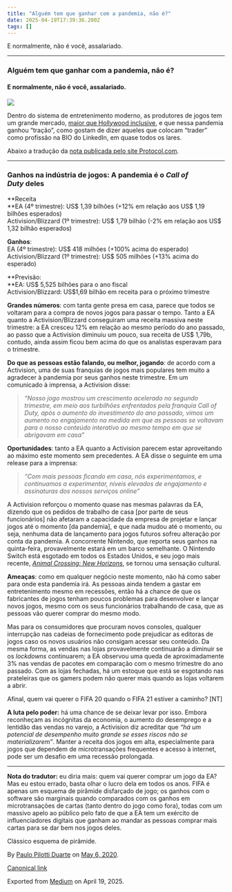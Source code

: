 ```yaml
---
title: "Alguém tem que ganhar com a pandemia, não é?"
date: 2025-04-19T17:39:36.200Z
tags: []
---
```


E normalmente, não é você, assalariado.

* * *

### Alguém tem que ganhar com a pandemia, não é?

#### E normalmente, não é você, assalariado.

![](https://cdn-images-1.medium.com/max/1200/1*ksInFESrUTB9iKYmC805fQ.jpeg)

Dentro do sistema de entretenimento moderno, as produtores de jogos tem um grande mercado, [maior que Hollywood inclusive](https://super.abril.com.br/mundo-estranho/que-industria-fatura-mais-do-cinema-da-musica-ou-dos-games/), e que nessa pandemia ganhou “tração”, como gostam de dizer aqueles que colocam “trader” como profissão na BIO do LinkedIn, em quase todos os lares.

Abaixo a tradução da [nota publicada pelo site Protocol.com](https://www.protocol.com/tech-earnings-q1-2020-protocol-guide-ea-activision).

* * *

### **Ganhos na indústria de jogos: A pandemia é o _Call of Duty_ deles**

**Receita  
**EA (4º trimestre): US$ 1,39 bilhões (+12% em relação aos US$ 1,19 bilhões esperados)  
Activision/Blizzard (1º trimestre): US$ 1,79 bilhão (-2% em relação aos US$ 1,32 bilhão esperados)

**Ganhos**:  
EA (4º trimestre): US$ 418 milhões (+100% acima do esperado)  
Activision/Blizzard (1º trimestre): US$ 505 milhões (+13% acima do esperado)

**Previsão:  
**EA: US$ 5,525 bilhões para o ano fiscal  
Activision/Blizzard: US$1,69 bilhão em receita para o próximo trimestre

**Grandes números**: com tanta gente presa em casa, parece que todos se voltaram para a compra de novos jogos para passar o tempo. Tanto a EA quanto a Activision/Blizzard conseguiram uma receita massiva neste trimestre: a EA cresceu 12% em relação ao mesmo período do ano passado, ao passo que a Activision diminuiu um pouco, sua receita de US$ 1,79b, contudo, ainda assim ficou bem acima do que os analistas esperavam para o trimestre.

**Do que as pessoas estão falando, ou melhor, jogando**: de acordo com a Activision, uma de suas franquias de jogos mais populares tem muito a agradecer à pandemia por seus ganhos neste trimestre. Em um comunicado à imprensa, a Activision disse:

> _“Nosso jogo mostrou um crescimento acelerado no segundo trimestre, em meio aos turbilhões enfrentados pela franquia Call of Duty, após o aumento do investimento do ano passado, vimos um aumento no engajamento na medida em que as pessoas se voltavam para o nosso conteúdo interativo ao mesmo tempo em que se abrigavam em casa”_

**Oportunidades**: tanto a EA quanto a Activision parecem estar aproveitando ao máximo este momento sem precedentes. A EA disse o seguinte em uma release para a imprensa:

> _“Com mais pessoas ficando em casa, nós experimentamos, e continuamos a experimentar, níveis elevados de engajamento e assinaturas dos nossos serviços online”_

A Activision reforçou o momento quase nas mesmas palavras da EA, dizendo que os pedidos de trabalho de casa \[por parte de seus funcionários\] não afetaram a capacidade da empresa de projetar e lançar jogos até o momento \[da pandemia\], e que nada mudou até o momento, ou seja, nenhuma data de lançamento para jogos futuros sofreu alteração por conta da pandemia. A concorrente Nintendo, que reporta seus ganhos na quinta-feira, provavelmente estará em um barco semelhante. O Nintendo Switch está esgotado em todos os Estados Unidos, e seu jogo mais recente, [_Animal Crossing: New Horizons_](https://www.nytimes.com/2020/04/07/arts/animal-crossing-covid-coronavirus-popularity-millennials.html), se tornou uma sensação cultural.

**Ameaças**: como em qualquer negócio neste momento, não há como saber para onde esta pandemia irá. As pessoas ainda tendem a gastar em entretenimento mesmo em recessões, então há a chance de que os fabricantes de jogos tenham poucos problemas para desenvolver e lançar novos jogos, mesmo com os seus funcionários trabalhando de casa, que as pessoas vão querer comprar do mesmo modo.

Mas para os consumidores que procuram novos consoles, qualquer interrupção nas cadeias de fornecimento pode prejudicar as editoras de jogos caso os novos usuários não consigam acessar seu conteúdo. Da mesma forma, as vendas nas lojas provavelmente continuarão a diminuir se os _lockdowns_ continuarem; a EA observou uma queda de aproximadamente 3% nas vendas de pacotes em comparação com o mesmo trimestre do ano passado. Com as lojas fechadas, há um estoque que está se esgotando nas prateleiras que os gamers podem não querer mais quando as lojas voltarem a abrir.

Afinal, quem vai querer o FIFA 20 quando o FIFA 21 estiver a caminho? \[NT\]

**A luta pelo poder:** há uma chance de se deixar levar por isso. Embora reconheçam as incógnitas da economia, o aumento do desemprego e a lentidão das vendas no varejo, a Activision diz acreditar que _“há um potencial de desempenho muito grande se esses riscos não se materializarem”_. Manter a receita dos jogos em alta, especialmente para jogos que dependem de microtransações frequentes e acesso à internet, pode ser um desafio em uma recessão prolongada.

* * *

**Nota do tradutor:** eu diria mais: quem vai querer comprar um jogo da EA? Mas eu estou errado, basta olhar o lucro dela em todos os anos. FIFA é apenas um esquema de pirâmide disfarçado de jogo; os ganhos com o software são marginais quando comparados com os ganhos em microtransações de cartas (tanto dentro do jogo como fora), todas com um massivo apelo ao público pelo fato de que a EA tem um exército de influenciadores digitais que ganham ao mandar as pessoas comprar mais cartas para se dar bem nos jogos deles.

Clássico esquema de pirâmide.

By [Paulo Pilotti Duarte](https://medium.com/@paulopilotti) on [May 6, 2020](https://medium.com/p/235f7e20cbb2).

[Canonical link](https://medium.com/@paulopilotti/algu%C3%A9m-tem-que-ganhar-com-a-pandemia-n%C3%A3o-%C3%A9-235f7e20cbb2)

Exported from [Medium](https://medium.com) on April 19, 2025.